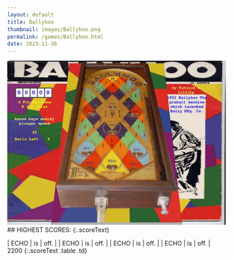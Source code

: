 ```yaml
---
layout: default
title: Ballyhoo
thumbnail: images/Ballyhoo.png
permalink: /games/Ballyhoo.html
date: 2023-11-30
---
```


<img src="../images/Ballyhoo.png" class="gameThumbnail img-fluid mx-auto align-middle">
## HIGHEST SCORES:
{:.scoreText}

| ECHO | is | off. | 
| ECHO | is | off. | 
| ECHO | is | off. | 
| ECHO | is | off. | 
2200 
{:.scoreText .table .td}
